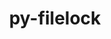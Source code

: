 ---
title: "py-filelock"
layout: cache
categories: [package, develop-2024-01-14]
meta: {"versions": ["3.12.4"], "compilers": ["apple-clang@=15.0.0", "gcc@=11.1.0", "gcc@=11.3.0", "gcc@=11.4.0", "gcc@=7.5.0", "gcc@=9.4.0", "oneapi@=2023.2.0"], "oss": ["ubuntu18.04", "ubuntu20.04", "ubuntu22.04", "ventura"], "platforms": ["darwin", "linux"], "targets": ["aarch64", "neoverse_v1", "ppc64le", "x86_64_v3"], "stacks": ["data-vis-sdk", "e4s", "e4s-neoverse_v1", "e4s-oneapi", "e4s-power", "ml-darwin-aarch64-mps", "ml-linux-x86_64-cpu", "ml-linux-x86_64-cuda", "ml-linux-x86_64-rocm", "radiuss", "root"], "num_specs": 15, "num_specs_by_stack": {"root": 15, "ml-darwin-aarch64-mps": 1, "radiuss": 2, "e4s-neoverse_v1": 2, "e4s-power": 2, "data-vis-sdk": 1, "e4s": 3, "e4s-oneapi": 3, "ml-linux-x86_64-cpu": 1, "ml-linux-x86_64-cuda": 1, "ml-linux-x86_64-rocm": 1}}
spec_details: [{"hash": "jcnrxfzdemwfpqbk3e66qmhdfoxmuzco", "compiler": "apple-clang@=15.0.0", "versions": ["3.12.4"], "os": "ventura", "platform": "darwin", "target": "aarch64", "variants": ["build_system=python_pip"], "stacks": ["root", "ml-darwin-aarch64-mps"], "size": "-", "tarball": "https://binaries.spack.io/develop-2024-01-14/build_cache/darwin-ventura-aarch64/apple-clang-15.0.0/py-filelock-3.12.4/darwin-ventura-aarch64-apple-clang-15.0.0-py-filelock-3.12.4-jcnrxfzdemwfpqbk3e66qmhdfoxmuzco.spack"}, {"hash": "zuep2eimt6qkdminyk7ofadb7symtbrp", "compiler": "gcc@=7.5.0", "versions": ["3.12.4"], "os": "ubuntu18.04", "platform": "linux", "target": "x86_64_v3", "variants": ["build_system=python_pip"], "stacks": ["root", "radiuss"], "size": "-", "tarball": "https://binaries.spack.io/develop-2024-01-14/build_cache/linux-ubuntu18.04-x86_64_v3/gcc-7.5.0/py-filelock-3.12.4/linux-ubuntu18.04-x86_64_v3-gcc-7.5.0-py-filelock-3.12.4-zuep2eimt6qkdminyk7ofadb7symtbrp.spack"}, {"hash": "2dqssjyr2wu6uji3x2s5dyyl3k4wbh63", "compiler": "gcc@=7.5.0", "versions": ["3.12.4"], "os": "ubuntu18.04", "platform": "linux", "target": "x86_64_v3", "variants": ["build_system=python_pip"], "stacks": ["root", "radiuss"], "size": "-", "tarball": "https://binaries.spack.io/develop-2024-01-14/build_cache/linux-ubuntu18.04-x86_64_v3/gcc-7.5.0/py-filelock-3.12.4/linux-ubuntu18.04-x86_64_v3-gcc-7.5.0-py-filelock-3.12.4-2dqssjyr2wu6uji3x2s5dyyl3k4wbh63.spack"}, {"hash": "fgchtgzkrnwpla2gfst3xkzoivsrz2oq", "compiler": "gcc@=11.4.0", "versions": ["3.12.4"], "os": "ubuntu20.04", "platform": "linux", "target": "neoverse_v1", "variants": ["build_system=python_pip"], "stacks": ["root", "e4s-neoverse_v1"], "size": "-", "tarball": "https://binaries.spack.io/develop-2024-01-14/build_cache/linux-ubuntu20.04-neoverse_v1/gcc-11.4.0/py-filelock-3.12.4/linux-ubuntu20.04-neoverse_v1-gcc-11.4.0-py-filelock-3.12.4-fgchtgzkrnwpla2gfst3xkzoivsrz2oq.spack"}, {"hash": "nhzehnu2c2mofdip4rnnoi7tquj2uagi", "compiler": "gcc@=11.4.0", "versions": ["3.12.4"], "os": "ubuntu20.04", "platform": "linux", "target": "neoverse_v1", "variants": ["build_system=python_pip"], "stacks": ["root", "e4s-neoverse_v1"], "size": "-", "tarball": "https://binaries.spack.io/develop-2024-01-14/build_cache/linux-ubuntu20.04-neoverse_v1/gcc-11.4.0/py-filelock-3.12.4/linux-ubuntu20.04-neoverse_v1-gcc-11.4.0-py-filelock-3.12.4-nhzehnu2c2mofdip4rnnoi7tquj2uagi.spack"}, {"hash": "vsmlcfhujdvnmtzfyeysatetl7teeoic", "compiler": "gcc@=9.4.0", "versions": ["3.12.4"], "os": "ubuntu20.04", "platform": "linux", "target": "ppc64le", "variants": ["build_system=python_pip"], "stacks": ["root", "e4s-power"], "size": "-", "tarball": "https://binaries.spack.io/develop-2024-01-14/build_cache/linux-ubuntu20.04-ppc64le/gcc-9.4.0/py-filelock-3.12.4/linux-ubuntu20.04-ppc64le-gcc-9.4.0-py-filelock-3.12.4-vsmlcfhujdvnmtzfyeysatetl7teeoic.spack"}, {"hash": "3davx65kp3ciryrqqqxeckxvzibfdwoz", "compiler": "gcc@=9.4.0", "versions": ["3.12.4"], "os": "ubuntu20.04", "platform": "linux", "target": "ppc64le", "variants": ["build_system=python_pip"], "stacks": ["root", "e4s-power"], "size": "-", "tarball": "https://binaries.spack.io/develop-2024-01-14/build_cache/linux-ubuntu20.04-ppc64le/gcc-9.4.0/py-filelock-3.12.4/linux-ubuntu20.04-ppc64le-gcc-9.4.0-py-filelock-3.12.4-3davx65kp3ciryrqqqxeckxvzibfdwoz.spack"}, {"hash": "bl3ynpecqu4yvnm3jpqqiwz3k7gbxhwi", "compiler": "gcc@=11.1.0", "versions": ["3.12.4"], "os": "ubuntu20.04", "platform": "linux", "target": "x86_64_v3", "variants": ["build_system=python_pip"], "stacks": ["root", "data-vis-sdk"], "size": "-", "tarball": "https://binaries.spack.io/develop-2024-01-14/build_cache/linux-ubuntu20.04-x86_64_v3/gcc-11.1.0/py-filelock-3.12.4/linux-ubuntu20.04-x86_64_v3-gcc-11.1.0-py-filelock-3.12.4-bl3ynpecqu4yvnm3jpqqiwz3k7gbxhwi.spack"}, {"hash": "xdfcw6r7jz5syof6nlj6j5tvfugbd4qg", "compiler": "gcc@=11.4.0", "versions": ["3.12.4"], "os": "ubuntu20.04", "platform": "linux", "target": "x86_64_v3", "variants": ["build_system=python_pip"], "stacks": ["root", "e4s"], "size": "-", "tarball": "https://binaries.spack.io/develop-2024-01-14/build_cache/linux-ubuntu20.04-x86_64_v3/gcc-11.4.0/py-filelock-3.12.4/linux-ubuntu20.04-x86_64_v3-gcc-11.4.0-py-filelock-3.12.4-xdfcw6r7jz5syof6nlj6j5tvfugbd4qg.spack"}, {"hash": "jl33mkfnxp7dxelgnkrsgmmima62cp7n", "compiler": "gcc@=11.4.0", "versions": ["3.12.4"], "os": "ubuntu20.04", "platform": "linux", "target": "x86_64_v3", "variants": ["build_system=python_pip"], "stacks": ["root", "e4s"], "size": "-", "tarball": "https://binaries.spack.io/develop-2024-01-14/build_cache/linux-ubuntu20.04-x86_64_v3/gcc-11.4.0/py-filelock-3.12.4/linux-ubuntu20.04-x86_64_v3-gcc-11.4.0-py-filelock-3.12.4-jl33mkfnxp7dxelgnkrsgmmima62cp7n.spack"}, {"hash": "3el6hi7nd63h6vd43sbakg7fy6l6sewj", "compiler": "gcc@=11.4.0", "versions": ["3.12.4"], "os": "ubuntu20.04", "platform": "linux", "target": "x86_64_v3", "variants": ["build_system=python_pip"], "stacks": ["root", "e4s"], "size": "-", "tarball": "https://binaries.spack.io/develop-2024-01-14/build_cache/linux-ubuntu20.04-x86_64_v3/gcc-11.4.0/py-filelock-3.12.4/linux-ubuntu20.04-x86_64_v3-gcc-11.4.0-py-filelock-3.12.4-3el6hi7nd63h6vd43sbakg7fy6l6sewj.spack"}, {"hash": "zlwz3by2h3jz52fh3i37gjxzg42jimg3", "compiler": "oneapi@=2023.2.0", "versions": ["3.12.4"], "os": "ubuntu20.04", "platform": "linux", "target": "x86_64_v3", "variants": ["build_system=python_pip"], "stacks": ["root", "e4s-oneapi"], "size": "-", "tarball": "https://binaries.spack.io/develop-2024-01-14/build_cache/linux-ubuntu20.04-x86_64_v3/oneapi-2023.2.0/py-filelock-3.12.4/linux-ubuntu20.04-x86_64_v3-oneapi-2023.2.0-py-filelock-3.12.4-zlwz3by2h3jz52fh3i37gjxzg42jimg3.spack"}, {"hash": "cixrtjdknqjpvgawltggq552ponhodog", "compiler": "oneapi@=2023.2.0", "versions": ["3.12.4"], "os": "ubuntu20.04", "platform": "linux", "target": "x86_64_v3", "variants": ["build_system=python_pip"], "stacks": ["root", "e4s-oneapi"], "size": "-", "tarball": "https://binaries.spack.io/develop-2024-01-14/build_cache/linux-ubuntu20.04-x86_64_v3/oneapi-2023.2.0/py-filelock-3.12.4/linux-ubuntu20.04-x86_64_v3-oneapi-2023.2.0-py-filelock-3.12.4-cixrtjdknqjpvgawltggq552ponhodog.spack"}, {"hash": "areueh7iq4jwrulrq77trd4nhodu6r7r", "compiler": "oneapi@=2023.2.0", "versions": ["3.12.4"], "os": "ubuntu20.04", "platform": "linux", "target": "x86_64_v3", "variants": ["build_system=python_pip"], "stacks": ["root", "e4s-oneapi"], "size": "-", "tarball": "https://binaries.spack.io/develop-2024-01-14/build_cache/linux-ubuntu20.04-x86_64_v3/oneapi-2023.2.0/py-filelock-3.12.4/linux-ubuntu20.04-x86_64_v3-oneapi-2023.2.0-py-filelock-3.12.4-areueh7iq4jwrulrq77trd4nhodu6r7r.spack"}, {"hash": "kd2wlkh57f244hhqyly3cia5pki37t2n", "compiler": "gcc@=11.3.0", "versions": ["3.12.4"], "os": "ubuntu22.04", "platform": "linux", "target": "x86_64_v3", "variants": ["build_system=python_pip"], "stacks": ["ml-linux-x86_64-cpu", "root", "ml-linux-x86_64-cuda", "ml-linux-x86_64-rocm"], "size": "-", "tarball": "https://binaries.spack.io/develop-2024-01-14/build_cache/linux-ubuntu22.04-x86_64_v3/gcc-11.3.0/py-filelock-3.12.4/linux-ubuntu22.04-x86_64_v3-gcc-11.3.0-py-filelock-3.12.4-kd2wlkh57f244hhqyly3cia5pki37t2n.spack"}]
---